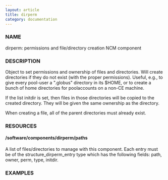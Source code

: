 ```yaml
---
layout: article
title: dirperm
category: documentation
---
```

### NAME

dirperm: permissions and file/directory creation NCM component
 

### DESCRIPTION

Object to set permissions and ownership of files and directories.
Will create directories if they do not exist (with the proper
permissions).  Useful, e.g., to give every pool-user a ".globus"
directory in its $HOME, or to create a bunch of home directories for
poolaccounts on a non-CE machine.
 

If the list initdir is set, then files in those directories will be
copied to the created directory.  They will be given the same
ownership as the directory. 

When creating a file, all of the parent directories must already
exist.  
 

### RESOURCES

#### /software/components/dirperm/paths

A list of files/directories to manage with this component.  Each entry
must be of the structure\_dirperm\_entry type which has the following
fields: path, owner, perm, type, initdir.  

### EXAMPLES
 
